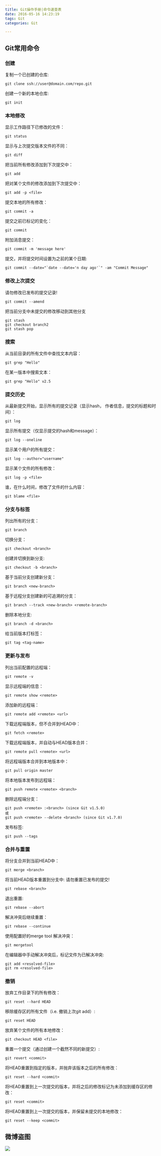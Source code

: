 ```yaml
---
title: Git操作手册|命令速查表
date: 2016-05-16 14:23:19
tags: Git
categories: Git

---
```


## Git常用命令
### 创建
复制一个已创建的仓库:
```
git clone ssh://user@domain.com/repo.git
```
创建一个新的本地仓库:

```
git init
```
### 本地修改
显示工作路径下已修改的文件：
```
git status
```
显示与上次提交版本文件的不同：
```
git diff
```
把当前所有修改添加到下次提交中：
```
git add
```
把对某个文件的修改添加到下次提交中：
```
git add -p <file>
```
提交本地的所有修改：
```
git commit -a
```
提交之前已标记的变化：
```
git commit
```
附加消息提交：
```
git commit -m 'message here'
```
提交，并将提交时间设置为之前的某个日期:
```
git commit --date="`date --date='n day ago'`" -am "Commit Message"
```
### 修改上次提交
请勿修改已发布的提交记录!
```
git commit --amend
```
把当前分支中未提交的修改移动到其他分支
```
git stash
git checkout branch2
git stash pop
```
### 搜索
从当前目录的所有文件中查找文本内容：
```
git grep "Hello"
```
在某一版本中搜索文本：
```
git grep "Hello" v2.5
```
### 提交历史
从最新提交开始，显示所有的提交记录（显示hash， 作者信息，提交的标题和时间）：
```
git log
```
显示所有提交（仅显示提交的hash和message）：
```
git log --oneline
```
显示某个用户的所有提交：
```
git log --author="username"
```
显示某个文件的所有修改：
```
git log -p <file>
```
谁，在什么时间，修改了文件的什么内容：
```
git blame <file>
```
### 分支与标签
列出所有的分支：
```
git branch
```
切换分支：
```
git checkout <branch>
```
创建并切换到新分支:
```
git checkout -b <branch>
```
基于当前分支创建新分支：
```
git branch <new-branch>
```
基于远程分支创建新的可追溯的分支：
```
git branch --track <new-branch> <remote-branch>
```
删除本地分支:
```
git branch -d <branch>
```
给当前版本打标签：
```
git tag <tag-name>
```
### 更新与发布
列出当前配置的远程端：
```
git remote -v
```
显示远程端的信息：
```
git remote show <remote>
```
添加新的远程端：
```
git remote add <remote> <url>
```
下载远程端版本，但不合并到HEAD中：
```
git fetch <remote>
```
下载远程端版本，并自动与HEAD版本合并：
```
git remote pull <remote> <url>
```
将远程端版本合并到本地版本中：
```
git pull origin master
```
将本地版本发布到远程端：
```
git push remote <remote> <branch>
```
删除远程端分支：
```
git push <remote> :<branch> (since Git v1.5.0)
或
git push <remote> --delete <branch> (since Git v1.7.0)
```
发布标签:
```
git push --tags
```
### 合并与重置
将分支合并到当前HEAD中：
```
git merge <branch>
```
将当前HEAD版本重置到分支中:
请勿重置已发布的提交!
```
git rebase <branch>
```
退出重置:
```
git rebase --abort
```
解决冲突后继续重置：
```
git rebase --continue
```
使用配置好的merge tool 解决冲突：
```
git mergetool
```
在编辑器中手动解决冲突后，标记文件为已解决冲突:
```
git add <resolved-file>
git rm <resolved-file>
```
### 撤销
放弃工作目录下的所有修改：
```
git reset --hard HEAD
```
移除缓存区的所有文件（i.e. 撤销上次git add）:
```
git reset HEAD
```
放弃某个文件的所有本地修改：
```
git checkout HEAD <file>
```
重置一个提交（通过创建一个截然不同的新提交）:
```
git revert <commit>
```
将HEAD重置到指定的版本，并抛弃该版本之后的所有修改：
```
git reset --hard <commit>
```
将HEAD重置到上一次提交的版本，并将之后的修改标记为未添加到缓存区的修改：
```
git reset <commit>
```
将HEAD重置到上一次提交的版本，并保留未提交的本地修改：
```
git reset --keep <commit>
```
## 微博盗图
![](/images/git/Git-Cheat-Sheet-by-RebelLabs.png)